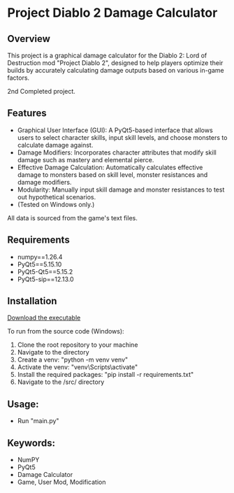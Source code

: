 # Project Diablo 2 Damage Calculator

## Overview
This project is a graphical damage calculator for the Diablo 2: Lord of Destruction mod "Project Diablo 2", designed to help players optimize their builds by accurately calculating damage outputs based on various in-game factors.

2nd Completed project.

## Features
- Graphical User Interface (GUI): A PyQt5-based interface that allows users to select character skills, input skill levels, and choose monsters to calculate damage against.
- Damage Modifiers: Incorporates character attributes that modify skill damage such as mastery and elemental pierce.
- Effective Damage Calculation: Automatically calculates effective damage to monsters based on skill level, monster resistances and damage modifiers.
- Modularity: Manually input skill damage and monster resistances to test out hypothetical scenarios.
- (Tested on Windows only.)

All data is sourced from the game's text files.

## Requirements
- numpy==1.26.4
- PyQt5==5.15.10
- PyQt5-Qt5==5.15.2
- PyQt5-sip==12.13.0

## Installation
[Download the executable](https://github.com/Doudline/pd2-damage-calculator/tree/main/releases)

To run from the source code (Windows):
1. Clone the root repository to your machine
2. Navigate to the directory
3. Create a venv: "python -m venv venv"
4. Activate the venv: "venv\Scripts\activate"
5. Install the required packages: "pip install -r requirements.txt"
6. Navigate to the /src/ directory

## Usage:
- Run "main.py"

## Keywords:
- NumPY
- PyQt5
- Damage Calculator
- Game, User Mod, Modification